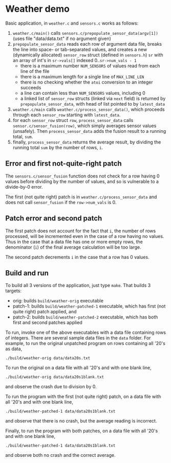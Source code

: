 # Weather demo

Basic application, in `weather.c` and `sensors.c` works as follows:

1. `weather.c/main()` calls
   `sensors.c/prepopulate_sensor_data(argv[1])`
   (uses file "data/data.txt" if no argument given)
2. `prepopulate_sensor_data` reads each row of argument data file,
   breaks the line into space- or tab-separated values, and creates a
   new (dynamically allocated) `sensor_row` struct (defined in
   `sensors.h`) `sr` with an array of int's in `sr->vals[]` indexed
   0..`sr->num_vals - 1`
   - there is a maximum number `NUM_SENSORS` of values read from each
     line of the file
   - there is a maximum length for a single line of `MAX_LINE_LEN`
   - there is no checking whether the `atoi` conversion to an integer
     succeeds
   - a line can contain less than `NUM_SENSORS` values, including 0
   - a linked list of `sensor_row` structs (linked via `next` field)
     is returned by `prepopulate_sensor_data`, with head of list
     pointed to by `latest_data`
3. `weather.c/main` calls `weather.c/process_sensor_data()`, which
   proceeds through each `sensor_row` starting with `latest_data`. 
4. for each `sensor_row` struct `row`, `process_sensor_data` calls
   `sensor.c/sensor_fusion(row)`, which simply averages sensor values
   (unsafely). Then `process_sensor_data` adds the fusion result to a
   running total, `sum`.
5. finally, `process_sensor_data` returns the average result, by
   dividing the running total `sum` by the number of rows, `i`.

## Error and first not-quite-right patch

The `sensors.c/sensor_fusion` function does not check for a row having
0 values before dividing by the number of values, and so is vulnerable
to a divide-by-0 error.

The first (not quite right) patch is in `weather.c/process_sensor_data` and does not call
`sensor_fusion` if the `row->num_vals` is 0.

## Patch error and second patch

The first patch does not account for the fact that `i`, the number of
rows processed, will be incremented even in the case of a row having
no values. Thus in the case that a data file has one or more empty
rows, the denominator (`i`) of the final average calculation will be
too large. 

The second patch decrements `i` in the case that a row has 0 values.


## Build and run

To build all 3 versions of the application, just type `make`. That
builds 3 targets:

  - orig: builds `build/weather-orig` executable
  - patch-1: builds `build/weather-patched-1` executable, which has
    first (not quite right) patch applied, and
  - patch-2: builds `build/weather-patched-2` executable, which has
    both first and second patches applied
	
To run, invoke one of the above executables with a data file
containing rows of integers. There are several sample data files in
the `data` folder. For example, to run the original unpatched program
on rows containing all '20's as data, 

```
./build/weather-orig data/data20s.txt
```

To run the original on a data file with all '20's and with one blank
line, 


```
./build/weather-orig data/data20s1blank.txt
```

and observe the crash due to division by 0.

To run the program with the first (not quite right) patch, on a data
file with all '20's and with one blank line,


```
./build/weather-patched-1 data/data20s1blank.txt
```

and observe that there is no crash, but the average reading is
incorrect.

Finally, to run the program with both patches, on a data file with all
'20's and with one blank line,


```
./build/weather-patched-1 data/data20s1blank.txt
```

and observe both no crash and the correct average.


<!--  LocalWords:  executables
 -->
